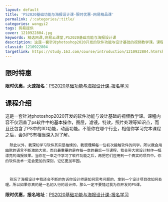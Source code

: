 ```yaml
---
layout: default
title: 'PS2020基础功能与海报设计课-限时优惠-网易精品课'
permalink: /:categories/:title/
categories: wangyi2
tags: 网易提供
cover: 1210922804.jpg
keywords: 精选网课,网易云课堂,PS2020基础功能与海报设计课
description: 这是一套针对photoshop2020开发的软件功能与设计基础的视频教学课。课程内容不仅涵盖了ps软件中的基本操作，图层
classid: 1210922804
targetlink: https://study.163.com/course/introduction/1210922804.htm?share=1&shareId=1025206652&utm_campaign=share&utm_medium=iphoneShare&utm_source=&utm_u=1025206652
---
```


## 限时特惠

**限时优惠，火速报名**：[PS2020基础功能与海报设计课-报名学习](https://study.163.com/course/introduction/1210922804.htm?share=1&shareId=1025206652&utm_campaign=share&utm_medium=iphoneShare&utm_source=&utm_u=1025206652)

## 课程介绍

这是一套针对photoshop2020开发的软件功能与设计基础的视频教学课。课程内容不仅涵盖了ps软件中的基本操作，图层，滤镜，特效，照片处理等知识点，而且还包含了PS中的3D功能，动画功能。不管你在哪个行业，相信你学习完本课程之后，会对PS有相当深入对了解。 



      除此以外，我深知学习软件其实是枯燥的，我很理解每一位初次接触软件的同学。所以我会用幽默的语言不断激励大家，而且最重要的是在每一章的最后一节课程，我会带大家设计制作一幅漂亮的海报效果。当你在一章之中学习了软件功能之后，再把它们应用到一个真实的项目中。你的软件技术一定会更加的深刻，记忆更加牢固。 



      别忘了海报设计中我还会不断的告诉你设计师是如何思考问题的，拿到一个设计项目改如何处理。所以如果你真的是一名初入行的设计师，那么一定不要错过我为你开发的PS课。

**限时优惠，报名地址**：[PS2020基础功能与海报设计课-报名学习](https://study.163.com/course/introduction/1210922804.htm?share=1&shareId=1025206652&utm_campaign=share&utm_medium=iphoneShare&utm_source=&utm_u=1025206652)


